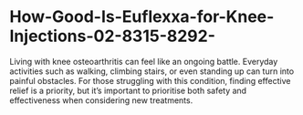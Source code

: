 # How-Good-Is-Euflexxa-for-Knee-Injections-02-8315-8292-
Living with knee osteoarthritis can feel like an ongoing battle. Everyday activities such as walking, climbing stairs, or even standing up can turn into painful obstacles. For those struggling with this condition, finding effective relief is a priority, but it’s important to prioritise both safety and effectiveness when considering new treatments. 
